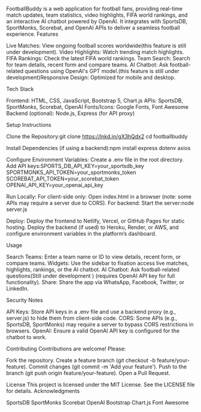 FootballBuddy is a web application for football fans, providing real-time match updates, team statistics, video highlights, FIFA world rankings, and an interactive AI chatbot powered by OpenAI. It integrates with SportsDB, SportMonks, Scorebat, and OpenAI APIs to deliver a seamless football experience. Features

Live Matches: View ongoing football scores  worldwide(this feature is still under development). Video Highlights: Watch trending match highlights. FIFA Rankings: Check the latest FIFA world rankings. Team Search: Search for team details, recent form and compare teams. AI Chatbot: Ask football-related questions using OpenAI's GPT model.(this feature is still under development)Responsive Design: Optimized for mobile and desktop.

Tech Stack

Frontend: HTML, CSS, JavaScript, Bootstrap 5, Chart.js APIs: SportsDB, SportMonks, Scorebat, OpenAI Fonts/Icons: Google Fonts, Font Awesome Backend (optional): Node.js, Express (for API proxy)

Setup Instructions

Clone the Repository:git clone https://lnkd.in/gX3hQdx2 cd footballbuddy

Install Dependencies (if using a backend):npm install express dotenv axios

Configure Environment Variables: Create a .env file in the root directory. Add API keys:SPORTS_DB_API_KEY=your_sportsdb_key SPORTMONKS_API_TOKEN=your_sportmonks_token SCOREBAT_API_TOKEN=your_scorebat_token OPENAI_API_KEY=your_openai_api_key

Run Locally: For client-side only: Open index.html in a browser (note: some APIs may require a server due to CORS). For backend: Start the server:node server.js

Deploy: Deploy the frontend to Netlify, Vercel, or GitHub Pages for static hosting. Deploy the backend (if used) to Heroku, Render, or AWS, and configure environment variables in the platform’s dashboard.

Usage

Search Teams: Enter a team name or ID to view details, recent form, or compare teams. Widgets: Use the sidebar to fixation access live matches, highlights, rankings, or the AI chatbot. AI Chatbot: Ask football-related questions(Still under development ) (requires OpenAI API key for full functionality). Share: Share the app via WhatsApp, Facebook, Twitter, or LinkedIn.

Security Notes

API Keys: Store API keys in a .env file and use a backend proxy (e.g., server.js) to hide them from client-side code. CORS: Some APIs (e.g., SportsDB, SportMonks) may require a server to bypass CORS restrictions in browsers. OpenAI: Ensure a valid OpenAI API key is configured for the chatbot to work.

Contributing Contributions are welcome! Please:

Fork the repository. Create a feature branch (git checkout -b feature/your-feature). Commit changes (git commit -m 'Add your feature'). Push to the branch (git push origin feature/your-feature). Open a Pull Request.

License This project is licensed under the MIT License. See the LICENSE file for details. Acknowledgments

SportsDB SportMonks Scorebat OpenAI Bootstrap Chart.js Font Awesome